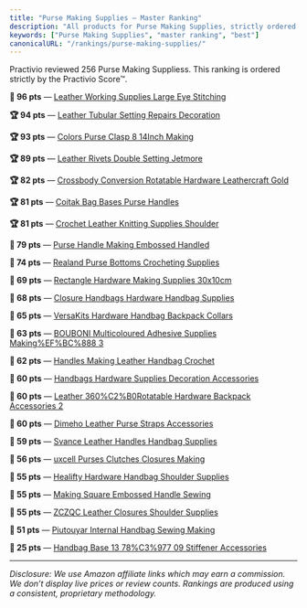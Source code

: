 ```yaml
---
title: "Purse Making Supplies — Master Ranking"
description: "All products for Purse Making Supplies, strictly ordered by the Practivio Score™."
keywords: ["Purse Making Supplies", "master ranking", "best"]
canonicalURL: "/rankings/purse-making-supplies/"
---
```


Practivio reviewed 256 Purse Making Suppliess. This ranking is ordered strictly by the Practivio Score™.

**💎 96 pts** — [Leather Working Supplies Large Eye Stitching](/products/leather-working-supplies-large-eye-stitching-B0894S496F/)

**🏆 94 pts** — [Leather Tubular Setting Repairs Decoration](/products/leather-tubular-setting-repairs-decoration-B07PY639B5/)

**🏆 93 pts** — [Colors Purse Clasp 8 14Inch Making](/products/colors-purse-clasp-8-14inch-making-B07PFC8Q8K/)

**🏆 89 pts** — [Leather Rivets Double Setting Jetmore](/products/leather-rivets-double-setting-jetmore-B085TDKF68/)

**🏆 82 pts** — [Crossbody Conversion Rotatable Hardware Leathercraft Gold](/products/crossbody-conversion-rotatable-hardware-leathercraft-gold-B0CQC94P6N/)

**🏆 81 pts** — [Coitak Bag Bases Purse Handles](/products/coitak-bag-bases-purse-handles-B0DZHFMDK1/)

**🏆 81 pts** — [Crochet Leather Knitting Supplies Shoulder](/products/crochet-leather-knitting-supplies-shoulder-B0DGXB89VB/)

**🛒 79 pts** — [Purse Handle Making Embossed Handled](/products/purse-handle-making-embossed-handled-B0D6VYDQZB/)

**🛒 74 pts** — [Realand Purse Bottoms Crocheting Supplies](/products/realand-purse-bottoms-crocheting-supplies-B0D49LMM7G/)

**🛒 69 pts** — [Rectangle Hardware Making Supplies 30x10cm](/products/rectangle-hardware-making-supplies-30x10cm-B0DRP8GQRR/)

**🛒 68 pts** — [Closure Handbags Hardware Handbag Supplies](/products/closure-handbags-hardware-handbag-supplies-B0DKJ16PN1/)

**🛒 65 pts** — [VersaKits Hardware Handbag Backpack Collars](/products/versakits-hardware-handbag-backpack-collars-B0C2Z27WSK/)

**🛒 63 pts** — [BOUBONI Multicoloured Adhesive Supplies Making%EF%BC%888 3](/products/bouboni-multicoloured-adhesive-supplies-makingefbc888-3-B0CZXWNFZY/)

**🛒 62 pts** — [Handles Making Leather Handbag Crochet](/products/handles-making-leather-handbag-crochet-B0F2T4RBGM/)

**🚫 60 pts** — [Handbags Hardware Supplies Decoration Accessories](/products/handbags-hardware-supplies-decoration-accessories-B0B67TVZC2/)

**🚫 60 pts** — [Leather 360%C2%B0Rotatable Hardware Backpack Accessories 2](/products/leather-360c2b0rotatable-hardware-backpack-accessories-2-B0B9GFTJ21/)

**🚫 60 pts** — [Dimeho Leather Purse Straps Accessories](/products/dimeho-leather-purse-straps-accessories-B0DZWW4GZV/)

**🚫 59 pts** — [Svance Leather Handles Handbag Supplies](/products/svance-leather-handles-handbag-supplies-B082VVFMVB/)

**🚫 56 pts** — [uxcell Purses Clutches Closures Making](/products/uxcell-purses-clutches-closures-making-B07X6SRK9B/)

**🚫 55 pts** — [Healifty Hardware Handbag Shoulder Supplies](/products/healifty-hardware-handbag-shoulder-supplies-B0836SK4YR/)

**🚫 55 pts** — [Making Square Embossed Handle Sewing](/products/making-square-embossed-handle-sewing-B07XJVSNDV/)

**🚫 55 pts** — [ZCZQC Leather Closures Shoulder Supplies](/products/zczqc-leather-closures-shoulder-supplies-B09FL93Q4H/)

**🚫 51 pts** — [Piutouyar Internal Handbag Sewing Making](/products/piutouyar-internal-handbag-sewing-making-B0BRX6SGYF/)

**🚫 25 pts** — [Handbag Base 13 78%C3%977 09 Stiffener Accessories](/products/handbag-base-13-78c3977-09-stiffener-accessories-B0FDWML8L3/)

---
_Disclosure: We use Amazon affiliate links which may earn a commission. We don’t display live prices or review counts. Rankings are produced using a consistent, proprietary methodology._

